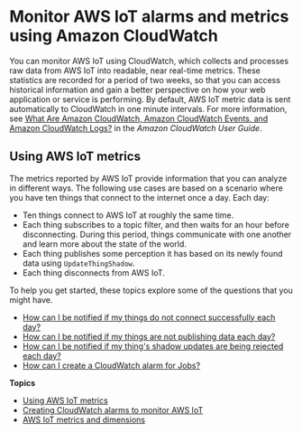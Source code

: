 # Monitor AWS IoT alarms and metrics using Amazon CloudWatch<a name="monitoring-cloudwatch"></a>

You can monitor AWS IoT using CloudWatch, which collects and processes raw data from AWS IoT into readable, near real\-time metrics\. These statistics are recorded for a period of two weeks, so that you can access historical information and gain a better perspective on how your web application or service is performing\. By default, AWS IoT metric data is sent automatically to CloudWatch in one minute intervals\. For more information, see [What Are Amazon CloudWatch, Amazon CloudWatch Events, and Amazon CloudWatch Logs?](https://docs.aws.amazon.com/AmazonCloudWatch/latest/DeveloperGuide/WhatIsCloudWatch.html) in the *Amazon CloudWatch User Guide*\.

## Using AWS IoT metrics<a name="how_to_use_metrics"></a>

The metrics reported by AWS IoT provide information that you can analyze in different ways\. The following use cases are based on a scenario where you have ten things that connect to the internet once a day\. Each day:
+ Ten things connect to AWS IoT at roughly the same time\.
+ Each thing subscribes to a topic filter, and then waits for an hour before disconnecting\. During this period, things communicate with one another and learn more about the state of the world\.
+ Each thing publishes some perception it has based on its newly found data using `UpdateThingShadow`\.
+ Each thing disconnects from AWS IoT\.

To help you get started, these topics explore some of the questions that you might have\.
+ [How can I be notified if my things do not connect successfully each day?](creating_alarms.md#how_to_detect_connection_failures)
+ [How can I be notified if my things are not publishing data each day?](creating_alarms.md#how_to_detect_publish_failures)
+ [How can I be notified if my thing's shadow updates are being rejected each day?](creating_alarms.md#detect_rejected_updates)
+ [How can I create a CloudWatch alarm for Jobs?](creating_alarms.md#cw-jobs-alarms)

**Topics**
+ [Using AWS IoT metrics](#how_to_use_metrics)
+ [Creating CloudWatch alarms to monitor AWS IoT](creating_alarms.md)
+ [AWS IoT metrics and dimensions](metrics_dimensions.md)